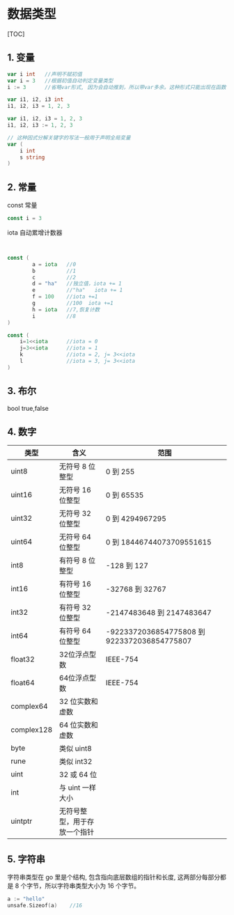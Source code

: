 # 数据类型

[TOC]

## 1. 变量

```go
var i int   //声明不赋初值
var i = 3   //根据初值自动判定变量类型
i := 3      //省略var形式, 因为会自动推到，所以带var多余。这种形式只能出现在函数体内

var i1, i2, i3 int
i1, i2, i3 = 1, 2, 3

var i1, i2, i3 = 1, 2, 3
i1, i2, i3 := 1, 2, 3

// 这种因式分解关键字的写法一般用于声明全局变量
var (
    i int
    s string
)
```

## 2. 常量

const   常量

```go
const i = 3
```

iota    自动累增计数器

```go


const (
        a = iota   //0
        b          //1
        c          //2
        d = "ha"   //独立值，iota += 1
        e          //"ha"   iota += 1
        f = 100    //iota +=1
        g          //100  iota +=1
        h = iota   //7,恢复计数
        i          //8
)

const (
    i=1<<iota      //iota = 0
    j=3<<iota      //iota = 1
    k              //iota = 2, j= 3<<iota
    l              //iota = 3, j= 3<<iota
)
```

## 3. 布尔

bool    true,false

## 4. 数字

| 类型       | 含义                         | 范围                                        |
| ---------- | ---------------------------- | ------------------------------------------- |
| uint8      | 无符号 8 位整型              | 0 到 255                                    |
| uint16     | 无符号 16 位整型             | 0 到 65535                                  |
| uint32     | 无符号 32 位整型             | 0 到 4294967295                             |
| uint64     | 无符号 64 位整型             | 0 到 18446744073709551615                   |
| int8       | 有符号 8 位整型              | -128 到 127                                 |
| int16      | 有符号 16 位整型             | -32768 到 32767                             |
| int32      | 有符号 32 位整型             | -2147483648 到 2147483647                   |
| int64      | 有符号 64 位整型             | -9223372036854775808 到 9223372036854775807 |
| float32    | 32位浮点型数                 | IEEE-754                                    |
| float64    | 64位浮点型数                 | IEEE-754                                    |
| complex64  | 32 位实数和虚数              |                                             |
| complex128 | 64 位实数和虚数              |                                             |
| byte       | 类似 uint8                   |                                             |
| rune       | 类似 int32                   |                                             |
| uint       | 32 或 64 位                  |                                             |
| int        | 与 uint 一样大小             |                                             |
| uintptr    | 无符号整型，用于存放一个指针 |                                             |

## 5. 字符串

字符串类型在 go 里是个结构, 包含指向底层数组的指针和长度, 这两部分每部分都是 8 个字节，所以字符串类型大小为 16 个字节。

```go
a := "hello"
unsafe.Sizeof(a)	//16
```
